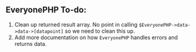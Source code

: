 ## EveryonePHP To-do:

1. Clean up returned result array. No point in calling `$EveryonePHP->data->data->[datapoint]` so we need to clean this up.
2. Add more documentation on how `EveryonePHP` handles errors and returns data.
